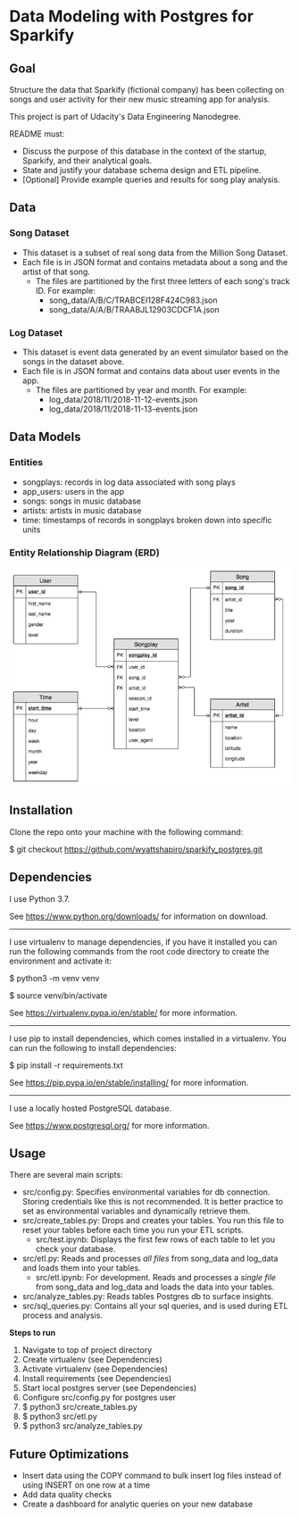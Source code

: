 
# Data Modeling with Postgres for Sparkify

## Goal

Structure the data that Sparkify (fictional company) has been collecting on songs and user activity for their new music streaming app for analysis.

This project is part of Udacity's Data Engineering Nanodegree.

README must:
- Discuss the purpose of this database in the context of the startup, Sparkify, and their analytical goals.
- State and justify your database schema design and ETL pipeline.
- [Optional] Provide example queries and results for song play analysis.

## Data

### Song Dataset

- This dataset is a subset of real song data from the Million Song Dataset.
- Each file is in JSON format and contains metadata about a song and the artist of that song.
  - The files are partitioned by the first three letters of each song's track ID. For example:
    - song_data/A/B/C/TRABCEI128F424C983.json
    - song_data/A/A/B/TRAABJL12903CDCF1A.json

### Log Dataset

- This dataset is event data generated by an event simulator based on the songs in the dataset above.
- Each file is in JSON format and contains data about user events in the app.
  - The files are partitioned by year and month. For example:
    - log_data/2018/11/2018-11-12-events.json
    - log_data/2018/11/2018-11-13-events.json


## Data Models

### Entities

- songplays: records in log data associated with song plays
- app_users: users in the app
- songs: songs in music database
- artists: artists in music database
- time: timestamps of records in songplays broken down into specific units

### Entity Relationship Diagram (ERD)

![Alt text](sparkify_ERD.png?raw=true "Sparkify ERD")


## Installation

Clone the repo onto your machine with the following command:

$ git checkout https://github.com/wyattshapiro/sparkify_postgres.git


## Dependencies

I use Python 3.7.

See https://www.python.org/downloads/ for information on download.

----

I use virtualenv to manage dependencies, if you have it installed you can run
the following commands from the root code directory to create the environment and
activate it:

$ python3 -m venv venv

$ source venv/bin/activate

See https://virtualenv.pypa.io/en/stable/ for more information.

----

I use pip to install dependencies, which comes installed in a virtualenv.
You can run the following to install dependencies:

$ pip install -r requirements.txt

See https://pip.pypa.io/en/stable/installing/ for more information.

----

I use a locally hosted PostgreSQL database.

See https://www.postgresql.org/ for more information.


## Usage

There are several main scripts:

- src/config.py: Specifies environmental variables for db connection. Storing credentials like this is not recommended. It is better practice to set as environmental variables and dynamically retrieve them.
- src/create_tables.py: Drops and creates your tables. You run this file to reset your tables before each time you run your ETL scripts.
  - src/test.ipynb: Displays the first few rows of each table to let you check your database.
- src/etl.py: Reads and processes *all files* from song_data and log_data and loads them into your tables.
  - src/etl.ipynb: For development. Reads and processes a *single file* from song_data and log_data and loads the data into your tables.
- src/analyze_tables.py: Reads tables Postgres db to surface insights.
- src/sql_queries.py: Contains all your sql queries, and is used during ETL process and analysis.

**Steps to run**
1. Navigate to top of project directory
2. Create virtualenv (see Dependencies)
3. Activate virtualenv (see Dependencies)
4. Install requirements (see Dependencies)
5. Start local postgres server (see Dependencies)
6. Configure src/config.py for postgres user
7. $ python3 src/create_tables.py
8. $ python3 src/etl.py
9. $ python3 src/analyze_tables.py

## Future Optimizations

- Insert data using the COPY command to bulk insert log files instead of using INSERT on one row at a time
- Add data quality checks
- Create a dashboard for analytic queries on your new database
